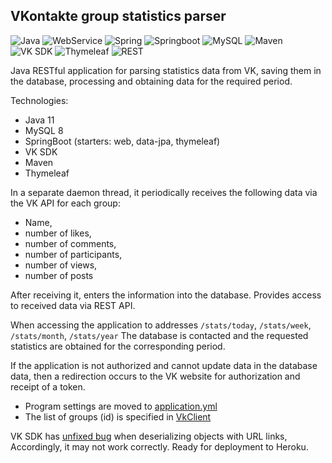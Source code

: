 ## VKontakte group statistics parser

![Java](https://img.shields.io/badge/-Java-05122A?style=flat&logo=Java&logoColor=FFA518) ![WebService](https://img.shields.io/badge/-WebService-05122A?style=flat) ![Spring](https://img.shields.io/badge/-Spring-05122A?style=flat&logo=Spring&logoColor=71b23c) ![Springboot](https://img.shields.io/badge/-SpringBoot-05122A?style=flat&logo=Springboot&logoColor=71b23c) ![MySQL](https://img.shields.io/badge/-MySQL-05122A?style=flat&logo=MySQL&logoColor=fffffb) ![Maven](https://img.shields.io/badge/-Maven-05122A?style=flat&logo=apachemaven&logoColor=fffffb) ![VK SDK](https://img.shields.io/badge/-VK_SDK-05122A?style=flat&logo=vk) ![Thymeleaf](https://img.shields.io/badge/-Thymeleaf-05122A?style=flat&logo=Thymeleaf) ![REST](https://img.shields.io/badge/-REST-05122A?style=flat)

Java RESTful application for parsing statistics data from VK, saving them in the database,
processing and obtaining data for the required period.


Technologies:
* Java 11
* MySQL 8
* SpringBoot (starters: web, data-jpa, thymeleaf)
* VK SDK
* Maven
* Thymeleaf

In a separate daemon thread, it periodically receives the following data via the VK API for each group:
 * Name,
 * number of likes,
 * number of comments,
 * number of participants,
 * number of views,
 * number of posts
 
 After receiving it, enters the information into the database.
 Provides access to received data via REST API.
 
 When accessing the application
  to addresses `/stats/today`, `/stats/week`, `/stats/month`, `/stats/year`
 The database is contacted and the requested statistics are obtained
 for the corresponding period.
 
 If the application is not authorized and cannot update data in the database
 data, then a redirection occurs to the VK website for authorization and receipt of a token.
 
 * Program settings are moved to [application.yml](application.yml)
 * The list of groups (id) is specified in [VkClient](src\main\java\ru\list\surkovr\VkClient.java)
 
 VK SDK has [unfixed bug](https://github.com/VKCOM/vk-java-sdk/issues/178) when deserializing objects with URL links,
 Accordingly, it may not work correctly.
 Ready for deployment to Heroku.